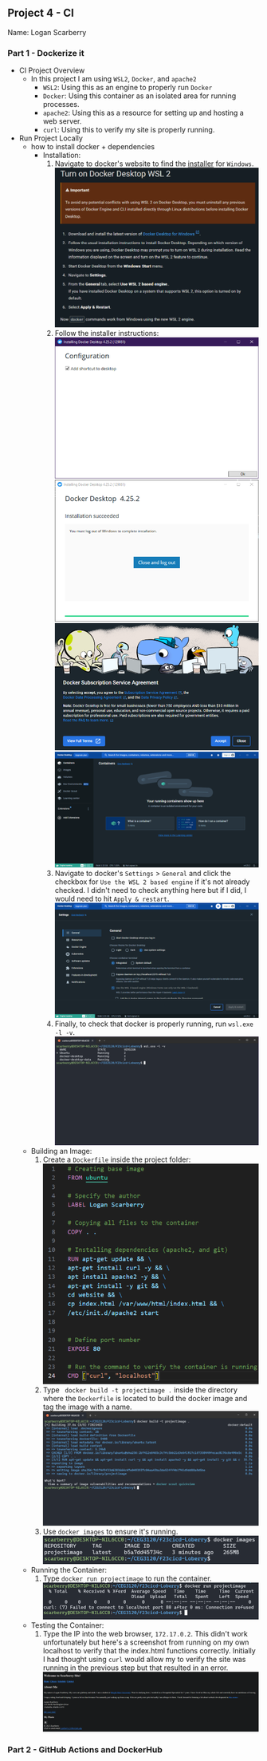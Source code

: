 ## Project 4 - CI
Name: Logan Scarberry
### Part 1 - Dockerize it
- CI Project Overview
    - In this project I am using `WSL2`, `Docker`, and `apache2`
        - `WSL2`: Using this as an engine to properly run `Docker`
        - `Docker`: Using this container as an isolated area for running processes.
        - `apache2`: Using this as a resource for setting up and hosting a web server.
        - `curl`: Using this to verify my site is properly running.
- Run Project Locally
    - how to install docker + dependencies <br>
        - Installation:
            1. Navigate to docker's website to find the [installer](https://docs.docker.com/desktop/wsl/#turn-on-docker-desktop-wsl-2) for `Windows`. <br>
            ![WebsiteExample](images/1.PNG)
            2. Follow the installer instructions: <br>
            ![installer1](images/2.PNG) <br>
            ![installer2](images/3.PNG) <br>
            ![installer3](images/4.PNG) <br>
            ![installer4](images/5.PNG) <br>
            3. Navigate to docker's `Settings` > `General` and click the checkbox for `Use the WSL 2 based engine` if it's not already checked. I didn't need to check anything here but if I did, I would need to hit `Apply & restart`. <br>
            ![dockerSettings](images/6.PNG)
            4. Finally, to check that docker is properly running, run `wsl.exe -l -v`. <br>
            ![dockerRunning](images/7.PNG)
    - Building an Image:
        1. Create a `Dockerfile` inside the project folder: <br>
        ![Dockerfile](images/8.PNG)
        2. Type ` docker build -t projectimage .` inside the directory where the `Dockerfile` is located to build the docker image and tag the image with a name. <br>
        ![dockerBuild](images/9.PNG)
        3. Use `docker images` to ensure it's running. <br>
        ![imageRunning](images/10.PNG)
    - Running the Container:
        1. Type `docker run projectimage` to run the container. <br>
        ![containerRunning](images/11.PNG)
    - Testing the Container:
        1. Type the IP into the web browser, `172.17.0.2`. This didn't work unfortunately but here's a screenshot from running on my own localhost to verify that the index.html functions correctly. Initially I had thought using `curl` would allow my to verify the site was running in the previous step but that resulted in an error. <br>
        ![website](images/12.PNG)
### Part 2 - GitHub Actions and DockerHub
    